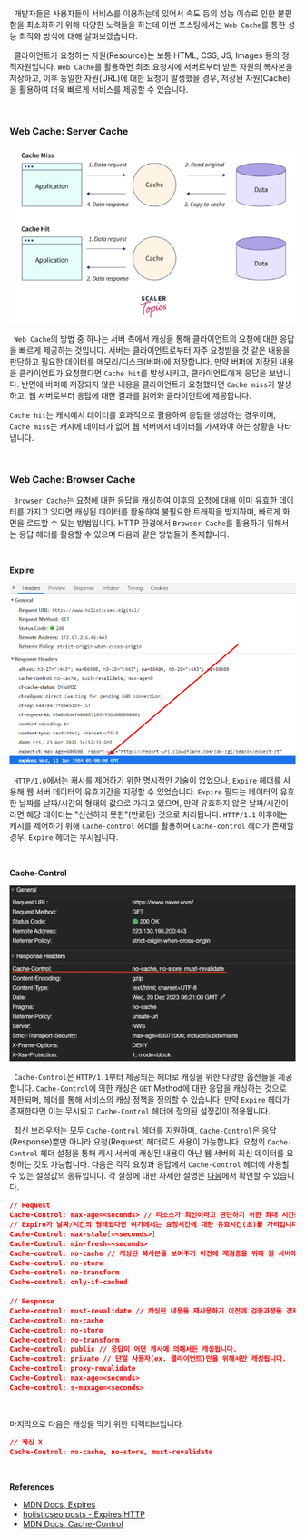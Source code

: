 
&nbsp;&nbsp;개발자들은 사용자들이 서비스를 이용하는데 있어서 속도 등의 성능 이슈로 인한 불편함을 최소화하기 위해 다양한 노력들을 하는데 이번 포스팅에서는 `Web Cache`를 통한 성능 최적화 방식에 대해 살펴보겠습니다.

&nbsp;&nbsp;클라이언트가 요청하는 자원(Resource)는 보통 HTML, CSS, JS, Images 등의 정적자원입니다. `Web Cache`를 활용하면 최초 요청시에 서버로부터 받은 자원의 복사본을 저장하고, 이후 동일한 자원(URL)에 대한 요청이 발생했을 경우, 저장된 자원(Cache)을 활용하여 더욱 빠르게 서비스를 제공할 수 있습니다.

<br>

### Web Cache: Server Cache

![Cache Hit & Miss|400](./images/CacheHit&Miss.png)

&nbsp;&nbsp;`Web Cache`의 방법 중 하나는 서버 측에서 캐싱을 통해 클라이언트의 요청에 대한 응답을 빠르게 제공하는 것입니다. 서버는 클라이언트로부터 자주 요청받을 것 같은 내용을 판단하고 필요한 데이터를 메모리/디스크(버퍼)에 저장합니다. 만약 버퍼에 저장된 내용을 클라이언트가 요청했다면 `Cache hit`를 발생시키고, 클라이언트에게 응답을 보냅니다. 반면에 버퍼에 저장되지 않은 내용을 클라이언트가 요청했다면 `Cache miss`가 발생하고, 웹 서버로부터 응답에 대한 결과를 읽어와 클라이언트에 제공합니다. 

`Cache hit`는 캐시에서 데이터를 효과적으로 활용하여 응답을 생성하는 경우이며, `Cache miss`는 캐시에 데이터가 없어 웹 서버에서 데이터를 가져와야 하는 상황을 나타냅니다.

<br>

### Web Cache: Browser Cache

&nbsp;&nbsp;`Browser Cache`는 요청에 대한 응답을 캐싱하여 이후의 요청에 대해 이미 유효한 데이터를 가지고 있다면 캐싱된 데이터를 활용하여 불필요한 트래픽을 방지하며, 빠르게 화면을 로드할 수 있는 방법입니다. HTTP 환경에서 `Browser Cache`를 활용하기 위해서는 응답 헤더를 활용할 수 있으며 다음과 같은 방법들이 존재합니다.

<br>

**Expire**

![expires http header|600](./images/expires-http-header-2.png)

&nbsp;&nbsp;`HTTP/1.0`에서는 캐시를 제어하기 위한 명시적인 기술이 없었으나, `Expire` 헤더를 사용해 웹 서버 데이터의 유효기간을 지정할 수 있었습니다. `Expire` 필드는 데이터의 유효한 날짜를 날짜/시간의 형태의 값으로 가지고 있으며, 만약 유효하지 않은 날짜/시간이라면 해당 데이터는 "신선하지 못한"(만료된) 것으로 처리됩니다. `HTTP/1.1` 이후에는 캐시를 제어하기 위해 `Cache-control` 헤더를 활용하며 `Cache-control` 헤더가 존재할 경우, `Expire` 헤더는 무시됩니다.

<br>

**Cache-Control**

![Cache-Control|600](./images/cache-control.png)

&nbsp;&nbsp;`Cache-Control`은 `HTTP/1.1`부터 제공되는 헤더로 캐싱을 위한 다양한 옵션들을 제공합니다. `Cache-Control`에 의한 캐싱은 `GET` Method에 대한 응답을 캐싱하는 것으로 제한되며, 헤더를 통해 서비스의 캐싱 정책을 정의할 수 있습니다. 만약 `Expire` 헤더가 존재한다면 이는 무시되고 `Cache-Control` 헤더에 정의된 설정값이 적용됩니다.

&nbsp;&nbsp;최신 브라우저는 모두 `Cache-Control` 헤더를 지원하며, `Cache-Control`은 응답(Response)뿐만 아니라 요청(Request) 헤더로도 사용이 가능합니다. 요청의  `Cache-Control` 헤더 설정을 통해 캐시 서버에 캐싱된 내용이 아닌  웹 서버의 최신 데이터를 요청하는 것도 가능합니다. 다음은 각각 요청과 응답에서 `Cache-Control` 헤더에 사용할 수 있는 설정값의 종류입니다. 각 설정에 대한 자세한 설명은 [다음]()에서 확인할 수 있습니다.

```json
// Request
Cache-Control: max-age=<seconds> // 리소스가 최신이라고 판단하기 위한 최대 시간을 지정합니다.
// Expire가 날짜/시간의 형태였다면 여기에서는 요청시간에 대한 유효시간(초)를 가리킵니다.
Cache-Control: max-stale[=<seconds>]
Cache-Control: min-fresh=<seconds>
Cache-control: no-cache // 캐싱된 복사본을 보여주기 이전에 재검증을 위해 원 서버에 요청을 강제.
Cache-control: no-store
Cache-control: no-transform
Cache-control: only-if-cached

// Response
Cache-control: must-revalidate // 캐싱된 내용을 재사용하기 이전에 검증과정을 강제하여 만료된 데이터는 사용하지 않도록 합니다.
Cache-control: no-cache
Cache-control: no-store
Cache-control: no-transform
Cache-control: public // 응답이 어떤 캐시에 의해서든 캐싱됩니다.
Cache-control: private // 단일 사용자(ex. 클라이언트)만을 위해서만 캐싱됩니다.
Cache-control: proxy-revalidate
Cache-Control: max-age=<seconds>
Cache-control: s-maxage=<seconds>
```

<br>

마지막으로 다음은 캐싱을 막기 위한 디렉티브입니다.

```json
// 캐싱 X
Cache-Control: no-cache, no-store, must-revalidate
```

<br>

**References**
- [MDN Docs, Expires](https://developer.mozilla.org/ko/docs/Web/HTTP/Headers/Expires)
- [holisticseo posts - Expires HTTP](https://www.holisticseo.digital/pagespeed/expires/)
- [MDN Docs, Cache-Control](https://developer.mozilla.org/ko/docs/Web/HTTP/Headers/Cache-Control)